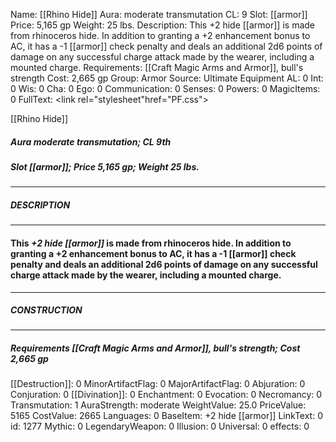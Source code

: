 Name: [[Rhino Hide]]
Aura: moderate transmutation
CL: 9
Slot: [[armor]]
Price: 5,165 gp
Weight: 25 lbs.
Description: This +2 hide [[armor]] is made from rhinoceros hide. In addition to granting a +2 enhancement bonus to AC, it has a -1 [[armor]] check penalty and deals an additional 2d6 points of damage on any successful charge attack made by the wearer, including a mounted charge.
Requirements: [[Craft Magic Arms and Armor]], bull's strength
Cost: 2,665 gp
Group: Armor
Source: Ultimate Equipment
AL: 0
Int: 0
Wis: 0
Cha: 0
Ego: 0
Communication: 0
Senses: 0
Powers: 0
MagicItems: 0
FullText: <link rel="stylesheet"href="PF.css"><div class="heading"><p class="alignleft">[[Rhino Hide]]</p><div style="clear: both;"></div></div><div><h5><b>Aura </b>moderate transmutation; <b>CL </b>9th</h5><h5><b>Slot </b>[[armor]]; <b>Price </b>5,165 gp; <b>Weight </b>25 lbs.</h5></div><hr/><div><h5><b>DESCRIPTION</b></h5></div><hr/><div><h4><p>This <i>+2 hide [[armor]]</i> is made from rhinoceros hide. In addition to granting a +2 enhancement bonus to AC, it has a -1 [[armor]] check penalty and deals an additional 2d6 points of damage on any successful charge attack made by the wearer, including a mounted charge.</p></h4></div><hr/><div><h5><b>CONSTRUCTION</b></h5></div><hr/><div><h5><b>Requirements </b>[[Craft Magic Arms and Armor]], <i>bull's strength</i>; <b>Cost </b>2,665 gp</h5></div>
[[Destruction]]: 0
MinorArtifactFlag: 0
MajorArtifactFlag: 0
Abjuration: 0
Conjuration: 0
[[Divination]]: 0
Enchantment: 0
Evocation: 0
Necromancy: 0
Transmutation: 1
AuraStrength: moderate
WeightValue: 25.0
PriceValue: 5165
CostValue: 2665
Languages: 0
BaseItem: +2 hide [[armor]]
LinkText: 0
id: 1277
Mythic: 0
LegendaryWeapon: 0
Illusion: 0
Universal: 0
effects: 0
